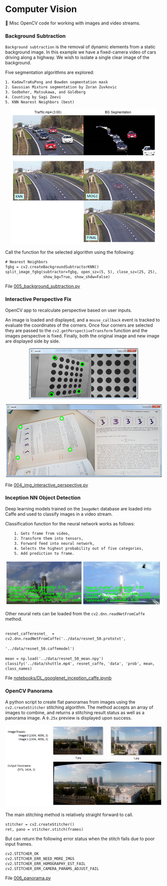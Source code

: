 # Computer Vision
:mount_fuji:  Misc OpenCV code for working with images and video streams.

### Background Subtraction

`Background subtraction` is the removal of dynamic elements from a static
background image. In this example we have a fixed-camera video of cars
driving along a highway. We wish to isolate a single clear image of the
background.

Five segmentation algorithms are explored:

    1. KadewTraKuPong and Bowden segmentation mask
    2. Gaussian Mixture segmentation by Zoran Zuvkovic
    3. Godbeher, Matsukawa, and Goldberg
    4. Counting by Sagi Zeevi
    5. KNN Nearest Neighbors (best)

<p align="center">
  <img src="figures/Background_subtraction_2.PNG">
</p>

Call the function for the selected algorithm using the following:

```
# Nearest Neighbors
fgbg = cv2.createBackgroundSubtractorKNN()
split_image_fgbg(subtractor=fgbg, open_sz=(5, 5), close_sz=(25, 25),
                 show_bg=True, show_shdw=False)
```

File [005_background_subtraction.py](005_background_subtraction.py)

</p>

### Interactive Perspective Fix

OpenCV app to recalculate perspective based on user inputs.

An image is loaded and displayed, and a `mouse_callback` event is
tracked to evaluate the coordinates of the corners. Once four corners
are selected they are passed to the `cv2.getPerspectiveTransform`
function and the images perspective is fixed. Finally, both the
original image and new image are displayed side by side.

<p align="center">
  <img width="350" height="163" src="figures/004_img_interactive_perspective_fix.PNG">
</p>
<p align="center">
  <img src="figures/Camera_to_scanned_perspective.png">
</p>

File [004_img_interactive_perspective.py](004_img_interactive_perspective.py)

</p>

### Inception NN Object Detection

Deep learning models trained on the `ImageNet` database
are loaded into Caffe and used to classify images in a video stream.

Classification function for the neural network works as follows:

        1. Gets frame from video,
        2. Transform them into tensors,
        3. Forward feed into neural network,
        4. Selects the highest probability out of five categories,
        5. Add prediction to frame.

<p align="center">
  <img src="figures/Realtime_object_detection_RESNET.PNG">
</p>
<p></p>

Other neural nets can be loaded from the `cv2.dnn.readNetFromCaffe` method.

```

resnet_cafferesnet_  = cv2.dnn.readNetFromCaffe('../data/resnet_50.prototxt',
                                           '../data/resnet_50.caffemodel')

mean = np.load('../data/resnet_50_mean.npy')
classify('../data/shuttle.mp4', resnet_caffe, 'data', 'prob', mean, class_names)
```


File [notebooks/DL_googlenet_inception_caffe.ipynb](notebooks/DL_googlenet_inception_caffe.ipynb)

</p>

### OpenCV Panorama

A python script to create flat panoramas from images using the
`cv2.createStitcher` stitching algorithm. The method accepts an array
of images to combine, and returns a stitching result status as well
as a panorama image. A `0.25x` preview is displayed upon success.

<p align="center">
  <img src="figures/panorama_preview.PNG">
</p>

The main stitching method is relatively straight forward to call.

```
stitcher = cv2.createStitcher()
ret, pano = stitcher.stitch(frames)
```

But can return the following error status when the stitch fails due to
poor input frames.

    cv2.STITCHER_OK
    cv2.STITCHER_ERR_NEED_MORE_IMGS
    cv2.STITCHER_ERR_HOMOGRAPHY_EST_FAIL
    cv2.STITCHER_ERR_CAMERA_PARAMS_ADJUST_FAIL

File [006_panorama.py](006_panorama.py)

</p>
